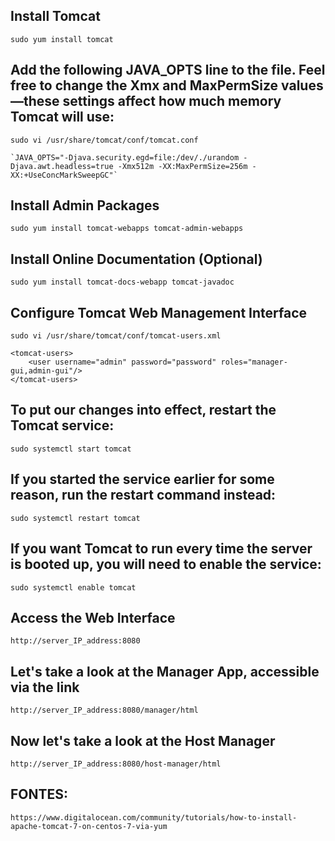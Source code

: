 
## Install Tomcat
	sudo yum install tomcat


## Add the following JAVA_OPTS line to the file. Feel free to change the Xmx and MaxPermSize values—these settings affect how much memory Tomcat will use:

	sudo vi /usr/share/tomcat/conf/tomcat.conf

	`JAVA_OPTS="-Djava.security.egd=file:/dev/./urandom -Djava.awt.headless=true -Xmx512m -XX:MaxPermSize=256m -XX:+UseConcMarkSweepGC"`


## Install Admin Packages
	sudo yum install tomcat-webapps tomcat-admin-webapps 


## Install Online Documentation (Optional)
	sudo yum install tomcat-docs-webapp tomcat-javadoc


## Configure Tomcat Web Management Interface
	sudo vi /usr/share/tomcat/conf/tomcat-users.xml

	<tomcat-users>
	    <user username="admin" password="password" roles="manager-gui,admin-gui"/>
	</tomcat-users>




## To put our changes into effect, restart the Tomcat service:
	sudo systemctl start tomcat

## If you started the service earlier for some reason, run the restart command instead:
	sudo systemctl restart tomcat

## If you want Tomcat to run every time the server is booted up, you will need to enable the service:
	sudo systemctl enable tomcat

## Access the Web Interface
	http://server_IP_address:8080

## Let's take a look at the Manager App, accessible via the link 
	http://server_IP_address:8080/manager/html

## Now let's take a look at the Host Manager
	http://server_IP_address:8080/host-manager/html


## FONTES:
	https://www.digitalocean.com/community/tutorials/how-to-install-apache-tomcat-7-on-centos-7-via-yum



